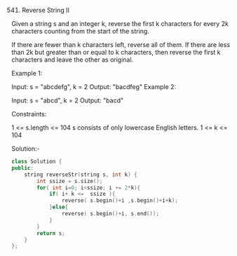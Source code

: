 541. Reverse String II

Given a string s and an integer k, reverse the first k characters for every 2k characters counting from the start of the string.

If there are fewer than k characters left, reverse all of them. If there are less than 2k but greater than or equal to k characters, then reverse the first k characters and leave the other as original.

 

Example 1:

Input: s = "abcdefg", k = 2
Output: "bacdfeg"
Example 2:

Input: s = "abcd", k = 2
Output: "bacd"
 

Constraints:

1 <= s.length <= 104
s consists of only lowercase English letters.
1 <= k <= 104

Solution:-

```cpp
class Solution {
public:
    string reverseStr(string s, int k) {
        int ssize = s.size();
        for( int i=0; i<ssize; i += 2*k){
            if( i+ k <=  ssize ){
                reverse( s.begin()+i ,s.begin()+i+k);
            }else{
                reverse( s.begin()+i, s.end());
            }
        }
        return s;
    }
};
```